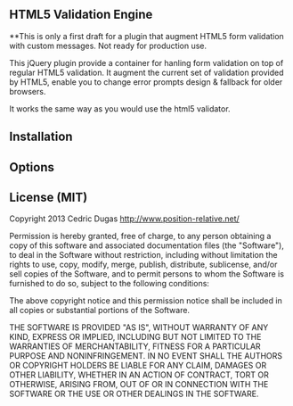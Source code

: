 ## HTML5 Validation Engine

**This is only a first draft for a plugin that augment HTML5 form validation with custom messages. Not ready for production use.

This jQuery plugin provide a container for hanling form validation on top of regular HTML5 validation. It augment the current set of validation provided by HTML5, enable you to change error prompts design & fallback for older browsers.

It works the same way as you would use the html5 validator.

## Installation




## Options






## License (MIT)

Copyright 2013 Cedric Dugas
http://www.position-relative.net/

Permission is hereby granted, free of charge, to any person obtaining
a copy of this software and associated documentation files (the
"Software"), to deal in the Software without restriction, including
without limitation the rights to use, copy, modify, merge, publish,
distribute, sublicense, and/or sell copies of the Software, and to
permit persons to whom the Software is furnished to do so, subject to
the following conditions:

The above copyright notice and this permission notice shall be
included in all copies or substantial portions of the Software.

THE SOFTWARE IS PROVIDED "AS IS", WITHOUT WARRANTY OF ANY KIND,
EXPRESS OR IMPLIED, INCLUDING BUT NOT LIMITED TO THE WARRANTIES OF
MERCHANTABILITY, FITNESS FOR A PARTICULAR PURPOSE AND
NONINFRINGEMENT. IN NO EVENT SHALL THE AUTHORS OR COPYRIGHT HOLDERS BE
LIABLE FOR ANY CLAIM, DAMAGES OR OTHER LIABILITY, WHETHER IN AN ACTION
OF CONTRACT, TORT OR OTHERWISE, ARISING FROM, OUT OF OR IN CONNECTION
WITH THE SOFTWARE OR THE USE OR OTHER DEALINGS IN THE SOFTWARE.
